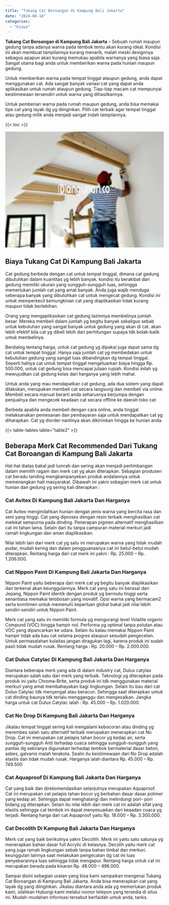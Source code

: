 ```yaml
---
title: "Tukang Cat Boroangan di Kampung Bali Jakarta"
date: "2024-08-18"
categories: 
  - "biaya"
---
```


**Tukang Cat Boroangan di Kampung Bali Jakarta** – Sebuah rumah maupun gedung tanpa adanya warna pada tembok tentu akan kurang ideal. Kondisi ini akan membuat tampilannya kurang menarik, malah meski designnya sebagus apapun akan kurang memukau apabila warnanya yang biasa saja. Sangat utama bagi anda untuk memberikan warna pada hunian maupun gedung.

Untuk memberikan warna pada tempat tinggal ataupun gedung, anda dapat menggunakan cat. Ada sangat banyak variasi cat yang dapat anda aplikasikan untuk rumah ataupun gedung. Tiap-tiap macam cat mempunyai keistimewaan tersendiri untuk warna yang dihasilkannya.

Untuk pemberian warna pada rumah maupun gedung, anda bisa memakai tipe cat yang layak dg yg diinginkan. Pilih cat terbaik agar tempat tinggal atau gedung milik anda menjadi sangat indah tampilannya.

{{< toc >}}

![Tukang Cat Boroangan di Kampung Bali Jakarta](/images/jasa-cat-murah38.png)

## Biaya Tukang Cat Di Kampung Bali Jakarta

Cat gedung berbeda dengan cat untuk tempat tinggal, dimana cat gedung dibutuhkan dalam kuantitas yg lebih banyak. kondisi itu berakibat dari gedung memiliki ukuran yang sungguh-sungguh luas, sehingga memerlukan jumlah cat yang amat banyak. Anda juga wajib menduga seberapa banyak yang dibutuhkan cat untuk mengecat gedung. Kondisi ini untuk memperkecil kemungkinan cat yang diaplikasikan tidak kurang maupun tidak berlebihan.

Orang yang mengaplikasikan cat gedung lazimnya membelinya jumlah besar. Mereka membeli dalam jumlah yg begitu banyak sekaligus sebab untuk kebutuhan yang sangat banyak untuk gedung yang akan di cat. akan lebih efektif bila cat yg dibeli lebih dari perhitungan supaya tdk bolak-balik untuk membelinya.

Berdialog tentang harga, untuk cat gedung yg dipakai juga dapat sama dg cat untuk tempat tinggal. Hanya saja jumlah cat yg membedakan untuk kebutuhan gedung yang sangat luas dibandingkan dg tempat tinggal. Seperti halnya cat untuk tempat tinggal mengeluarkan biaya hingga Rp. 500.000, untuk cat gedung bisa mencapai jutaan rupiah. Kondisi inilah yg mewujudkan cat gedung kelas dari harganya yang lebih mahal.

Untuk anda yang mau mendapatkan cat gedung, ada dua sistem yang dapat dilakukan, merupakan membeli cat secara langsung dan membeli via online. Membeli secara manual berarti anda seharusnya berjumpa dengan penjualnya dan mengecek keadaan cat secara offline ke daerah toko cat.

Berbeda apabila anda membeli dengan cara online, anda tinggal melaksanakan pemesanan dan pembayaran saja untuk mendapatkan cat yg diharapkan. Cat yg diorder nantinya akan dikirimkan hingga ke hunian anda.

{{< table-tables table="table2" >}}

## Beberapa Merk Cat Recommended Dari Tukang Cat Boroangan di Kampung Bali Jakarta

Hal-hal diatas bakal jadi lumrah dan sering akan menjadi pertimbangan dalam memilih ragam dan merk cat yg akan diterapkan. Sebagian produsen cat beradu tanding mengkampanyekan produk andalannya untuk memenangkan hati masyarakat. Dibawah ini yakni sebagian merk cat untuk hunian dan gedung yg sering kali diterapkan :

### Cat Avitex Di Kampung Bali Jakarta Dan Harganya

Cat Avitex mengindahkan hunian dengan jenis warna yang bercita rasa dan seni yang tinggi. Cat yang diproses dengan resin terbaik menghasilkan cat melekat sempurna pada dinding. Penerapan pigmen alternatif menghasilkan cat ini tahan lama. Selain dari itu tanpa campuran material merkuri jadi ramah lingkungan dan aman diaplikasikan.

Nilai lebih lain dari merk cat yg satu ini merupakan warna yang tidak mudah pudar, mudah kering dan dalam pengguanaanya cat ini betul-betul mudah diterapkan. Rentang harga dari cat merk ini yakni : Rp. 25.000 – Rp. 1.206.000.

### Cat Nippon Paint Di Kampung Bali Jakarta Dan Harganya

Nippon Paint yaitu beberapa dari merk cat yg begitu banyak diaplikasikan dan terkenal akan keunggulannya. Merk cat yang satu ini berasal dari Jepang, Nippon Paint identik dengan produk yg bermutu tinggi serta senantiasa memakai terobosan yang inovatif. Opsi warna yang bermacam2 serta komitmen untuk memenuhi keperluan global bakal jadi nilai lebih sendiri-sendiri untuk Nippon Paint.

Merk cat yang satu ini memiliki formula yg mengurangi level Volatile organic Compund (VOC) hingga hampir nol. Performa yg optimal tanpa polutan atau VOC yang dipancarkan ke udara. Selain itu kalau memakai Nippon Paint hampir tidak ada bau cat selama progres ataupun sesudah pengecetan. Untuk permasalahan kulaitas jangan diragukan lagi, karena produk ini sudah pasti tidak mudah rusak. Rentang harga : Rp. 20.000 – Rp. 2.000.000.

### Cat Dulux Catylac Di Kampung Bali Jakarta Dan Harganya

Diantara beberapa merk yang ada di dalam industry cat, Dulux catylax merupakan salah satu dari merk yang terbaik. Teknologi yg diterapkan pada produk ini yaitu Chroma-Brite, serta produk ini tdk menggunakan material merkuri yang amat membahayakan bagi lingkungan. Selain itu bau dari cat Dulux Catylac tdk menyengat atau beracun. Sehingga saat diterapkan untuk cat dinding baunya tdk terlalu mengganggu dan mengesalkan. Jangka harga untuk cat Dulux Catylac ialah : Rp. 45.000 – Rp. 1.020.000.

### Cat No Drop Di Kampung Bali Jakarta Dan Harganya

Jikalau tempat tinggal sering kali mengalami kebocoran atau dinding yg merembes salah satu alternatif terbaik merupakan menerapkan cat No Drop. Cat ini merupakan cat pelapis tahan bocor yg kedap air, serta sungguh-sungguh Anti terhadap cuaca sehingga sungguh-sungguh yang pantas dg sekiranya digunakan terhadap tembok bermaterial dasar beton, asbes, galvanis malah terakota. Sealin itu keistimewaan dari No Drop adalah elastis dan tidak mudah rusak. Harganya ialah diantara Rp. 45.000 – Rp. 749.500

### Cat Aquaproof Di Kampung Bali Jakarta Dan Harganya

Cat yang baik dan direkomendasikan selanjutnya merupakan Aquaproof. Cat ini merupakan cat pelapis tahan bocor yg berbahan dasar dasar polimer yang kedap air. Sehingga dapat menghalangi dan melindungi pori- pori bidang yg diterapkan. Selain itu nilai lebih dari merk cat ini adalah sifat yang elastis sehingga cat tembok ini dapat menyesuaikan dari keaadan cuaca yg terjadi. Rentang harga dari cat Aquaproof yaitu Rp. 18.000 – Rp. 3.300.000.

### Cat Decolith Di Kampung Bali Jakarta Dan Harganya

Merk cat yang baik berikutnya yakni Decolith. Merk ini yaitu satu satunya yg menerapkan bahan dasar full Acrylic di kelasnya. Decolih yaitu merk cat yang juga ramah lingkungan sebab tanpa bahan timbal dan merkuri. keunggulan lainnya saat melakukan pengecatan dg cat ini luas penyebarannya luas sehingga tidak mengapur. Rentang harga untuk cat ini merupakan berada pada kisaran Rp. 48.000 – 496.000.

Sampai disini sebagian uraian yang bisa kami sampaikan mengenai Tukang Cat Boroangan di Kampung Bali Jakarta. Anda bisa menerapkan cat yang layak dg yang diinginkan. Jikalau diantara anda ada yg memerlukan produk kami, silahkan Hubungi kami melalui nomor telepon yang tersedia di situs ini. Mudah-mudahan informasi tersebut berfaidah untuk anda, tanks.
